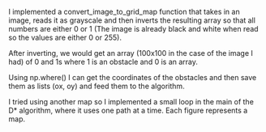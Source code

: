 I implemented a convert_image_to_grid_map function that takes in an image, reads it as grayscale and then inverts the resulting array so that all numbers are either 0 or 1 (The image is already black and white when read so the values are either 0 or 255).

After inverting, we would get an array (100x100 in the case of the image I had) of 0 and 1s where 1 is an obstacle and 0 is an array.

Using np.where() I can get the coordinates of the obstacles and then save them as lists (ox, oy) and feed them to the algorithm.

I tried using another map so I implemented a small loop in the main of the D* algorithm, where it uses one path at a time. Each figure represents a map.
